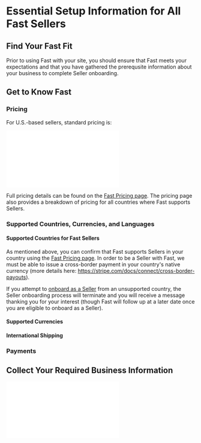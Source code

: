 # Essential Setup Information for All Fast Sellers

## Find Your Fast Fit

Prior to using Fast with your site, you should ensure that Fast meets your expectations and that you have gathered the prerequsite information about your business to complete Seller onboarding.

## Get to Know Fast

### Pricing

For U.S.-based sellers, standard pricing is:

<embed src="../reusables/for-developers/_standard-seller-pricing.md" />

Full pricing details can be found on the [Fast Pricing page](https://fast.co/pricing). The pricing page also provides a breakdown of pricing for all countries where Fast supports Sellers.

### Supported Countries, Currencies, and Languages

#### Supported Countries for Fast Sellers

As mentioned above, you can confirm that Fast supports Sellers in your country using the [Fast Pricing page](https://fast.co/pricing). In order to be a Seller with Fast, we must be able to issue a cross-border payment in your country's native currency (more details here: https://stripe.com/docs/connect/cross-border-payouts).

If you attempt to [onboard as a Seller](https://v2.fast.co/get-started) from an unsupported country, the Seller onboarding process will terminate and you will receive a message thanking you for your interest (though Fast will follow up at a later date once you are eligible to onboard as a Seller).

#### Supported Currencies

#### International Shipping

### Payments

## Collect Your Required Business Information

<embed src="../reusables/for-developers/_gather-your-docs.md" />
